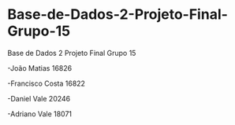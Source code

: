 # Base-de-Dados-2-Projeto-Final-Grupo-15
Base de Dados 2 Projeto Final Grupo 15

-João Matias 16826

-Francisco Costa 16822

-Daniel Vale 20246

-Adriano Vale 18071
